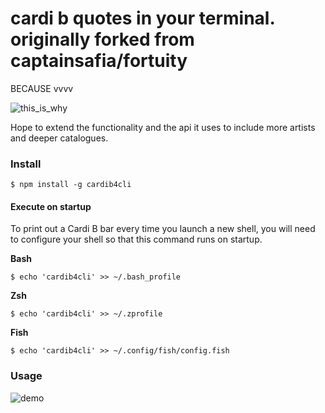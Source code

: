 # cardi b quotes in your terminal. originally forked from captainsafia/fortuity 

BECAUSE vvvv


![this_is_why](https://media.giphy.com/media/xTiN0kxizOHzdVMYus/giphy.gif)

Hope to extend the functionality and the api it uses to include more artists and deeper catalogues.

### Install

```
$ npm install -g cardib4cli
```

#### Execute on startup

To print out a Cardi B bar every time you launch a new shell, you will
need to configure your shell so that this command runs on startup.

**Bash**

```
$ echo 'cardib4cli' >> ~/.bash_profile
```

**Zsh**
```
$ echo 'cardib4cli' >> ~/.zprofile 
```

**Fish**
```
$ echo 'cardib4cli' >> ~/.config/fish/config.fish
```

### Usage
![demo](http://g.recordit.co/KBxtxFJlg1.gif)
